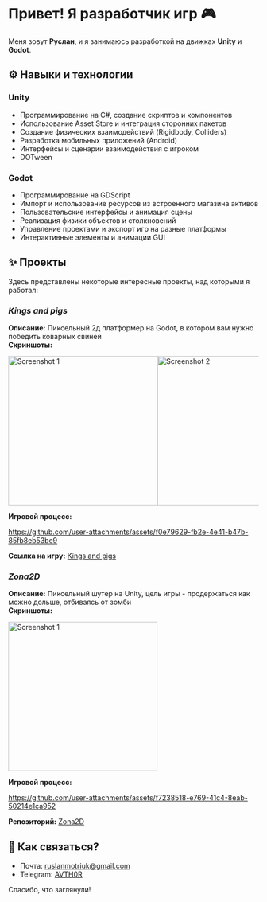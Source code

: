 <!--
**Avt0r/Avt0r** is a ✨ _special_ ✨ repository because its `README.md` (this file) appears on your GitHub profile.

Here are some ideas to get you started:

- 🔭 I’m currently working on ...
- 🌱 I’m currently learning ...
- 👯 I’m looking to collaborate on ...
- 🤔 I’m looking for help with ...
- 💬 Ask me about ...
- 📫 How to reach me: ...
- 😄 Pronouns: ...
- ⚡ Fun fact: ...
-->

# Привет! Я разработчик игр 🎮
Меня зовут **Руслан**, и я занимаюсь разработкой на движках **Unity** и **Godot**.

## ⚙️ Навыки и технологии
### Unity
- Программирование на C#, создание скриптов и компонентов
- Использование Asset Store и интеграция сторонних пакетов
- Создание физических взаимодействий (Rigidbody, Colliders)
- Разработка мобильных приложений (Android)
- Интерфейсы и сценарии взаимодействия с игроком
- DOTween
  
### Godot
- Программирование на GDScript
- Импорт и использование ресурсов из встроенного магазина активов
- Пользовательские интерфейсы и анимация сцены
- Реализация физики объектов и столкновений
- Управление проектами и экспорт игр на разные платформы
- Интерактивные элементы и анимации GUI

## ✨ Проекты

Здесь представлены некоторые интересные проекты, над которыми я работал:

### *Kings and pigs*
**Описание:** Пиксельный 2д платформер на Godot, в котором вам нужно победить коварных свиней  
**Скриншоты:**
<div style="display: flex; overflow-x: auto;">
  <img src="https://github.com/user-attachments/assets/aa9f92fe-6f16-4506-825f-2a6734ab8798" alt="Screenshot 1" width="300"/>
  <img src="https://github.com/user-attachments/assets/b0bbee78-7d80-4813-8d9f-3e0abc8e0b07" alt="Screenshot 2" width="300"/>
  
</div>

**Игровой процесс:** 

https://github.com/user-attachments/assets/f0e79629-fb2e-4e41-b47b-85fb8eb53be9

**Ссылка на игру:** [Kings and pigs](https://avt0r.github.io/kings-and-pigs-web/)

### *Zona2D*

**Описание:** Пиксельный шутер на Unity, цель игры - продержаться как можно дольше, отбиваясь от зомби    
**Скриншоты:**
<div style="display: flex; overflow-x: auto;">
  <img src="https://github.com/user-attachments/assets/410cdb39-dfb8-468d-aaf7-47fc55e9615b" alt="Screenshot 1" width="300"/>
</div>

**Игровой процесс:**  

https://github.com/user-attachments/assets/f7238518-e769-41c4-8eab-50214e1ca952

**Репозиторий:** [Zona2D](https://github.com/Avt0r/Zona2D)

## 📅 Как связаться?

- Почта: ruslanmotriuk@gmail.com
- Telegram: [AVTH0R](https://t.me/AVTH0R)

Спасибо, что заглянули!
